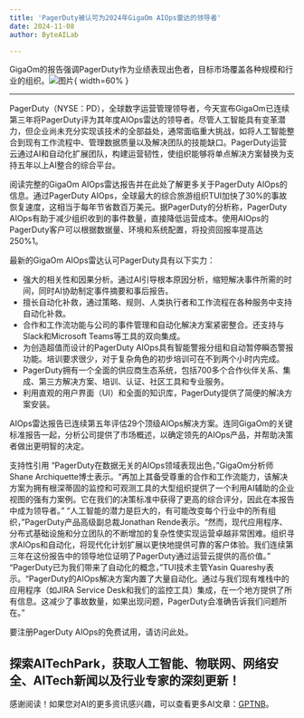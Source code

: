 ```yaml
---
title: 'PagerDuty被认可为2024年GigaOm AIOps雷达的领导者'
date: 2024-11-08
author: ByteAILab

---
```


GigaOm的报告强调PagerDuty作为业绩表现出色者，目标市场覆盖各种规模和行业的组织。![图片](https://ai-techpark.com/wp-content/uploads/2024/11/PagerDuty-R-960x540.jpg){ width=60% }

---
PagerDuty（NYSE：PD），全球数字运营管理领导者，今天宣布GigaOm已连续第三年将PagerDuty评为其年度AIOps雷达的领导者。尽管人工智能具有变革潜力，但企业尚未充分实现该技术的全部益处，通常面临重大挑战，如将人工智能整合到现有工作流程中、管理数据质量以及解决团队的技能缺口。PagerDuty运营云通过AI和自动化扩展团队，构建运营韧性，使组织能够将单点解决方案替换为支持五年以上AI整合的综合平台。

阅读完整的GigaOm AIOps雷达报告并在此处了解更多关于PagerDuty AIOps的信息。通过PagerDuty AIOps，全球最大的综合旅游组织TUI加快了30%的事故恢复速度，这相当于每年节省数百万美元。据PagerDuty的分析称，PagerDuty AIOps有助于减少组织收到的事件数量，直接降低运营成本。使用AIOps的PagerDuty客户可以根据数据量、环境和系统配置，将投资回报率提高达250%1。

最新的GigaOm AIOps雷达认可PagerDuty具有以下实力：
- 强大的相关性和因果分析。通过AI引导根本原因分析，缩短解决事件所需的时间，同时AI协助制定事件摘要和事后报告。
- 擅长自动化补救，通过策略、规则、人类执行者和工作流程在各种服务中支持自动化补救。
- 合作和工作流功能与公司的事件管理和自动化解决方案紧密整合。还支持与Slack和Microsoft Teams等工具的双向集成。
- 为创造超值而设计的PagerDuty AIOps具有智能警报分组和自动暂停瞬态警报功能。培训要求很少，对于复杂角色的初步培训可在不到两个小时内完成。
- PagerDuty拥有一个全面的供应商生态系统，包括700多个合作伙伴关系、集成、第三方解决方案、培训、认证、社区工具和专业服务。
- 利用直观的用户界面（UI）和全面的知识库，PagerDuty提供了简便的解决方案安装。

AIOps雷达报告已连续第五年评估29个顶级AIOps解决方案。连同GigaOm的关键标准报告一起，分析公司提供了市场概述，以确定领先的AIOps产品，并帮助决策者做出更明智的决定。

支持性引用
“PagerDuty在数据无关的AIOps领域表现出色，”GigaOm分析师Shane Archiquette博士表示。“再加上其备受尊重的合作和工作流能力，该解决方案为拥有根深蒂固的监控和可观测工具的大型组织提供了一个利用AI辅助的企业视图的强有力案例。它在我们的决策标准中获得了更高的综合评分，因此在本报告中成为领导者。”
“人工智能的潜力是巨大的，有可能改变每个行业中的所有组织，”PagerDuty产品高级副总裁Jonathan Rende表示。“然而，现代应用程序、分布式基础设施和分立团队的不断增加的复杂性使实现运营卓越非常困难。组织寻求AIOps和自动化，将现代化计划扩展以更快地提供可靠的客户体验。我们连续第三年在这份报告中的领导地位证明了PagerDuty通过运营云提供的高价值。”
“PagerDuty已为我们带来了自动化的概念，”TUI技术主管Yasin Quareshy表示。“PagerDuty的AIOps解决方案内置了大量自动化。通过与我们现有堆栈中的应用程序（如JIRA Service Desk和我们的监控工具）集成，在一个地方提供了所有信息。这减少了事故数量，如果出现问题，PagerDuty会准确告诉我们问题所在。”

要注册PagerDuty AIOps的免费试用，请访问此处。

探索AITechPark，获取人工智能、物联网、网络安全、AITech新闻以及行业专家的深刻更新！
---
感谢阅读！如果您对AI的更多资讯感兴趣，可以查看更多AI文章：[GPTNB](https://gptnb.com)。